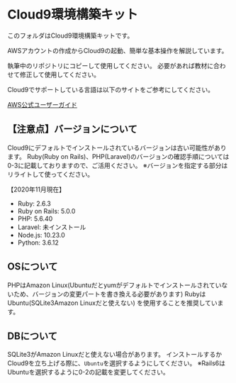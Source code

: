 # Cloud9環境構築キット

このフォルダはCloud9環境構築キットです。

AWSアカウントの作成からCloud9の起動、簡単な基本操作を解説しています。

執筆中のリポジトリにコピーして使用してください。
必要があれば教材に合わせて修正して使用してください。

Cloud9でサポートしている言語は以下のサイトをご参考にしてください。

[AWS公式ユーザーガイド](https://docs.aws.amazon.com/cloud9/latest/user-guide/language-support.html)

## 【注意点】バージョンについて

Cloud9にデフォルトでインストールされているバージョンは古い可能性があります。
Ruby(Ruby on Rails)、PHP(Laravel)のバージョンの確認手順については0-3に記載しておりますので、ご活用ください。
※バージョンを指定する部分はリライトして使ってください。

【2020年11月現在】
- Ruby: 2.6.3
- Ruby on Rails: 5.0.0
- PHP: 5.6.40 
- Laravel: 未インストール
- Node.js: 10.23.0
- Python: 3.6.12

## OSについて
PHPはAmazon Linux(Ubuntuだとyumがデフォルトでインストールされていないため、バージョンの変更パートを書き換える必要があります)
RubyはUbuntu(SQLite3Amazon Linuxだと使えない)
を使用することを推奨しています。

## DBについて
SQLite3がAmazon Linuxだと使えない場合があります。
インストールするかCloud9を立ち上げる際に、`Ubuntu`を選択するようにしてください。
※Rails6はUbuntuを選択するように0-2の記載を変更してください。
